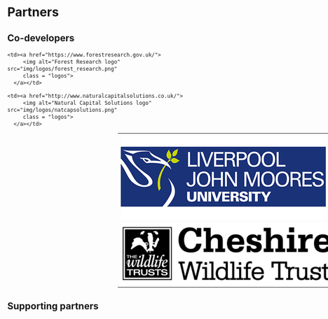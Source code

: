 # Partners

## Co-developers

<table style="align:center; margin: 0 50%; ">
  <tr>
    <td> <a href="https://www.ljmu.ac.uk/">
         <img alt="LJMU logo" src="img/logos/LJMU_logo.jpg"
         class = "logos">
      </a> </td>

    <td><a href="https://www.forestresearch.gov.uk/">
         <img alt="Forest Research logo" src="img/logos/forest_research.png"
         class = "logos">
      </a></td>
   </tr>
   
   <tr>
    <td> <a href="https://www.cheshirewildlifetrust.org.uk/">
         <img alt="CWT logo" src="img/logos/CWTlogo.jpg"
         class = "logos">
      </a> </td>

    <td><a href="http://www.naturalcapitalsolutions.co.uk/">
         <img alt="Natural Capital Solutions logo" src="img/logos/natcapsolutions.png"
         class = "logos">
      </a></td>
   </tr>
   
</table>


## Supporting partners
